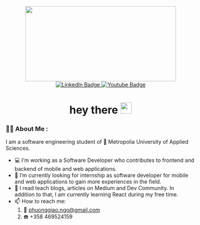 <div id="header" align="center">
   <img src="https://media.giphy.com/media/L1R1tvI9svkIWwpVYr/giphy.gif" width="400" height="200"/>
  
  <div id="badges">
    <a href="https://www.linkedin.com/in/giao-ngo-b67450116/" target="_blank">
      <img src="https://img.shields.io/badge/LinkedIn-blue?style=for-the-badge&logo=linkedin&logoColor=white" alt="LinkedIn Badge"/>
    </a>
    <a href="https://www.youtube.com/channel/UC9IaWVEyCYjHZHPYJ4fvwIQ" target="_blank">
      <img src="https://img.shields.io/badge/YouTube-red?style=for-the-badge&logo=youtube&logoColor=white" alt="Youtube Badge"/>
    </a>
  </div>
  
  <img src="https://komarev.com/ghpvc/?username=giaongo&style=flat-square&color=blue" alt=""/>
  
  <h1>
    hey there
    <img src="https://media.giphy.com/media/hvRJCLFzcasrR4ia7z/giphy.gif" width="30px"/>
  </h1>  
</div>

### :woman_technologist: About Me :
I am a software engineering student of 🏫 Metropolia University of Applied Sciences.
- :computer: I’m working as a Software Developer who contributes to frontend and backend of mobile and web applications. 
- 🔭 I’m currently looking for internship as software developer for mobile and web applications to gain more experiences in the field. 
- 🌱 I read teach blogs, articles on Medium and Dev Community. In addition to that, I am currently learning React during my free time.
- 📫 How to reach me: 
  1. :e-mail: phuonggiao.ngo@gmail.com
  2. :phone:  +358 469524159


